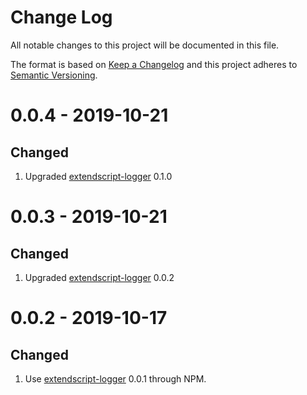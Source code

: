 # Change Log
All notable changes to this project will be documented in this file.
 
The format is based on [Keep a Changelog](http://keepachangelog.com/) and this project adheres to [Semantic Versioning](http://semver.org/).

# 0.0.4 - 2019-10-21

## Changed

1. Upgraded [extendscript-logger](https://github.com/theasci/extendscript-logger) 0.1.0

# 0.0.3 - 2019-10-21

## Changed

1. Upgraded [extendscript-logger](https://github.com/theasci/extendscript-logger) 0.0.2

# 0.0.2 - 2019-10-17

## Changed

1. Use [extendscript-logger](https://github.com/theasci/extendscript-logger) 0.0.1 through NPM.
